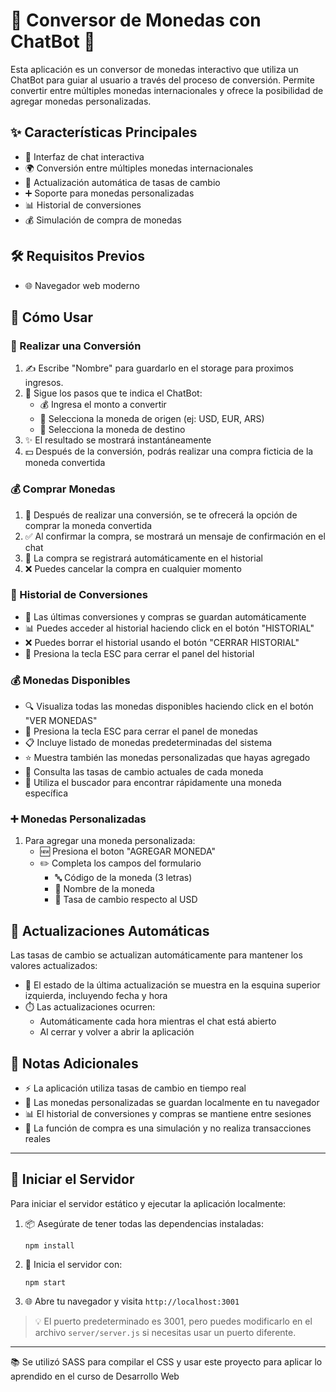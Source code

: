 # 💱 Conversor de Monedas con ChatBot 🤖

Esta aplicación es un conversor de monedas interactivo que utiliza un ChatBot para guiar al usuario a través del proceso de conversión. Permite convertir entre múltiples monedas internacionales y ofrece la posibilidad de agregar monedas personalizadas.

## ✨ Características Principales

- 💬 Interfaz de chat interactiva
- 🌍 Conversión entre múltiples monedas internacionales
- 🔄 Actualización automática de tasas de cambio
- ➕ Soporte para monedas personalizadas
- 📊 Historial de conversiones
- 💰 Simulación de compra de monedas

## 🛠️ Requisitos Previos

- 🌐 Navegador web moderno


## 📝 Cómo Usar

### 💸 Realizar una Conversión

1. ✍️ Escribe "Nombre" para guardarlo en el storage para proximos ingresos.
2. 🤖 Sigue los pasos que te indica el ChatBot:
   - 💰 Ingresa el monto a convertir
   - 🔄 Selecciona la moneda de origen (ej: USD, EUR, ARS)
   - 🎯 Selecciona la moneda de destino
3. ✨ El resultado se mostrará instantáneamente
4. 💵 Después de la conversión, podrás realizar una compra ficticia de la moneda convertida

### 💰 Comprar Monedas

1. 🛒 Después de realizar una conversión, se te ofrecerá la opción de comprar la moneda convertida
2. ✅ Al confirmar la compra, se mostrará un mensaje de confirmación en el chat
3. 📝 La compra se registrará automáticamente en el historial
4. ❌ Puedes cancelar la compra en cualquier momento

### 📜 Historial de Conversiones

- 💾 Las últimas conversiones y compras se guardan automáticamente
- 📊 Puedes acceder al historial haciendo click en el botón "HISTORIAL"
- ❌ Puedes borrar el historial usando el botón "CERRAR HISTORIAL"
- 🔑 Presiona la tecla ESC para cerrar el panel del historial

### 💰 Monedas Disponibles

- 🔍 Visualiza todas las monedas disponibles haciendo click en el botón "VER MONEDAS"
- 🔑 Presiona la tecla ESC para cerrar el panel de monedas
- 📋 Incluye listado de monedas predeterminadas del sistema
- ⭐ Muestra también las monedas personalizadas que hayas agregado
- 💱 Consulta las tasas de cambio actuales de cada moneda
- 🔎 Utiliza el buscador para encontrar rápidamente una moneda específica

### ➕ Monedas Personalizadas

1. Para agregar una moneda personalizada:
   - 🆕 Presiona el boton "AGREGAR MONEDA"
   - ✏️ Completa los campos del formulario
     - 🔤 Código de la moneda (3 letras)
     - 📝 Nombre de la moneda
     - 💱 Tasa de cambio respecto al USD

## 🔄 Actualizaciones Automáticas

Las tasas de cambio se actualizan automáticamente para mantener los valores actualizados:

- 📍 El estado de la última actualización se muestra en la esquina superior izquierda, incluyendo fecha y hora
- ⏱️ Las actualizaciones ocurren:
  - Automáticamente cada hora mientras el chat está abierto
  - Al cerrar y volver a abrir la aplicación

## 📌 Notas Adicionales

- ⚡ La aplicación utiliza tasas de cambio en tiempo real
- 💾 Las monedas personalizadas se guardan localmente en tu navegador
- 📊 El historial de conversiones y compras se mantiene entre sesiones
- 🔄 La función de compra es una simulación y no realiza transacciones reales

---

## 🚀 Iniciar el Servidor

Para iniciar el servidor estático y ejecutar la aplicación localmente:

1. 📦 Asegúrate de tener todas las dependencias instaladas:
   ```
   npm install
   ```

2. 🚀 Inicia el servidor con:
   ```
   npm start
   ```

3. 🌐 Abre tu navegador y visita `http://localhost:3001`

> 💡 El puerto predeterminado es 3001, pero puedes modificarlo en el archivo `server/server.js` si necesitas usar un puerto diferente.

---

📚 Se utilizó SASS para compilar el CSS y usar este proyecto para aplicar lo aprendido en el curso de Desarrollo Web